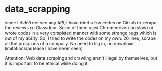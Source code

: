 # data_scrapping
since I didn't not see any API, I have tried a few codes on Github to scrape the reviews on Glassdoor. Some of them used Chromedriver(too slow) or wrote codes in a very completed manner with some strange bugs which is out of my ability. So, I tried to write the codes on my own. 
26 lines, scrape all the pros/cons of a company. No need to log in, no download limitations(as lease I have never seen)

Attention: Web data scraping and crawling aren't illegal by themselves, but it is important to be ethical while doing it. 
